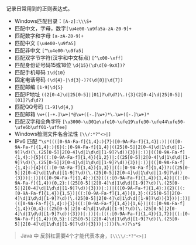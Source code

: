 
记录日常用到的正则表达式。

* Windows匹配目录：`[A-z]:\\\S+`
* 匹配中文，字母，数字`[\u4e00-\u9fa5a-zA-Z0-9]+`
* 匹配数字和字母 `[a-zA-Z0-9]+`
* 匹配中文 `[\u4e00-\u9fa5]`
* 匹配非中文 `[^\u4e00-\u9fa5]`
* 匹配双字节字符(汉字和中文标点) `[^\x00-\xff]`
* 匹配身份证号码15或18位 `\d{15}(\d\d[0-9xX])?`
* 匹配手机号码 `1\d{10}`
* 固定电话号码 `(\d{4}-|\d{3}-)?(\d{8}|\d{7})`
* 匹配邮编 `[1-9]\d{5}`
* 匹配IP地址
`((2[0-4]\d|25[0-5]|[01]?\d\d?)\.){3}(2[0-4]\d|25[0-5]|[01]?\d\d?)`
* 匹配QQ号码 `[1-9]\d{4,}`
* 匹配邮箱 `\w+([-+.]\w+)*@\w+([-.]\w+)*\.\w+([-.]\w+)*`
* 匹配汉字和全角字符
`[\u3000-\u301e\ufe10-\ufe19\ufe30-\ufe44\ufe50-\ufe6b\uff01-\uffee]`
* Windows检测文件名合法性 `[\\/:*?"<>|]`
* IPv6 匹配 `^\s*((([0-9A-Fa-f]{1,4}:){7}([0-9A-Fa-f]{1,4}|:))|(([0-9A-Fa-f]{1,4}:){6}(:[0-9A-Fa-f]{1,4}|((25[0-5]|2[0-4]\d|1\d\d|[1-9]?\d)(\.(25[0-5]|2[0-4]\d|1\d\d|[1-9]?\d)){3})|:))|(([0-9A-Fa-f]{1,4}:){5}(((:[0-9A-Fa-f]{1,4}){1,2})|:((25[0-5]|2[0-4]\d|1\d\d|[1-9]?\d)(\.(25[0-5]|2[0-4]\d|1\d\d|[1-9]?\d)){3})|:))|(([0-9A-Fa-f]{1,4}:){4}(((:[0-9A-Fa-f]{1,4}){1,3})|((:[0-9A-Fa-f]{1,4})?:((25[0-5]|2[0-4]\d|1\d\d|[1-9]?\d)(\.(25[0-5]|2[0-4]\d|1\d\d|[1-9]?\d)){3}))|:))|(([0-9A-Fa-f]{1,4}:){3}(((:[0-9A-Fa-f]{1,4}){1,4})|((:[0-9A-Fa-f]{1,4}){0,2}:((25[0-5]|2[0-4]\d|1\d\d|[1-9]?\d)(\.(25[0-5]|2[0-4]\d|1\d\d|[1-9]?\d)){3}))|:))|(([0-9A-Fa-f]{1,4}:){2}(((:[0-9A-Fa-f]{1,4}){1,5})|((:[0-9A-Fa-f]{1,4}){0,3}:((25[0-5]|2[0-4]\d|1\d\d|[1-9]?\d)(\.(25[0-5]|2[0-4]\d|1\d\d|[1-9]?\d)){3}))|:))|(([0-9A-Fa-f]{1,4}:){1}(((:[0-9A-Fa-f]{1,4}){1,6})|((:[0-9A-Fa-f]{1,4}){0,4}:((25[0-5]|2[0-4]\d|1\d\d|[1-9]?\d)(\.(25[0-5]|2[0-4]\d|1\d\d|[1-9]?\d)){3}))|:))|(:(((:[0-9A-Fa-f]{1,4}){1,7})|((:[0-9A-Fa-f]{1,4}){0,5}:((25[0-5]|2[0-4]\d|1\d\d|[1-9]?\d)(\.(25[0-5]|2[0-4]\d|1\d\d|[1-9]?\d)){3}))|:)))(%.+)?\s*$ `

> Java 中 反斜杠需要4个才能代表本身，`[\\\\/:*?"<>|]`



